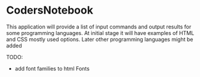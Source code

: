 # CodersNotebook

This application will provide a list of input commands and output results for some programming languages.
At initial stage it will have examples of HTML and CSS mostly used options.
Later other programming languages might be added

TODO: 
 - add font families to html Fonts